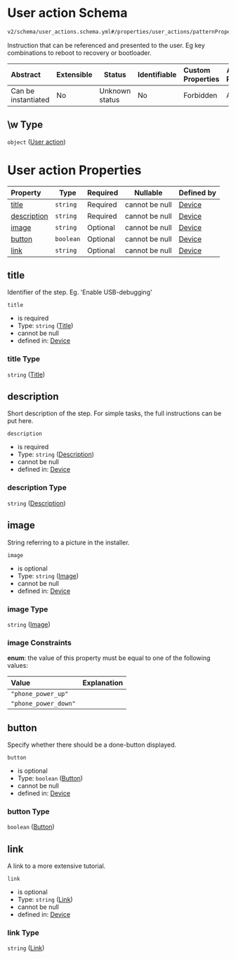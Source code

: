 # User action Schema

```txt
v2/schema/user_actions.schema.yml#/properties/user_actions/patternProperties/\w
```

Instruction that can be referenced and presented to the user. Eg key combinations to reboot to recovery or bootloader.


| Abstract            | Extensible | Status         | Identifiable | Custom Properties | Additional Properties | Access Restrictions | Defined In                                                           |
| :------------------ | ---------- | -------------- | ------------ | :---------------- | --------------------- | ------------------- | -------------------------------------------------------------------- |
| Can be instantiated | No         | Unknown status | No           | Forbidden         | Allowed               | none                | [device.schema.json\*](../device.schema.json "open original schema") |

## \\w Type

`object` ([User action](device-properties-user-actions-patternproperties-user-action.md))

# User action Properties

| Property                    | Type      | Required | Nullable       | Defined by                                                                                                                                                                                                 |
| :-------------------------- | --------- | -------- | -------------- | :--------------------------------------------------------------------------------------------------------------------------------------------------------------------------------------------------------- |
| [title](#title)             | `string`  | Required | cannot be null | [Device](device-properties-user-actions-patternproperties-user-action-properties-title.md "v2/schema/user_actions.schema.yml#/properties/user_actions/patternProperties/\\w/properties/title")             |
| [description](#description) | `string`  | Required | cannot be null | [Device](device-properties-user-actions-patternproperties-user-action-properties-description.md "v2/schema/user_actions.schema.yml#/properties/user_actions/patternProperties/\\w/properties/description") |
| [image](#image)             | `string`  | Optional | cannot be null | [Device](device-properties-user-actions-patternproperties-user-action-properties-image.md "v2/schema/user_actions.schema.yml#/properties/user_actions/patternProperties/\\w/properties/image")             |
| [button](#button)           | `boolean` | Optional | cannot be null | [Device](device-properties-user-actions-patternproperties-user-action-properties-button.md "v2/schema/user_actions.schema.yml#/properties/user_actions/patternProperties/\\w/properties/button")           |
| [link](#link)               | `string`  | Optional | cannot be null | [Device](device-properties-user-actions-patternproperties-user-action-properties-link.md "v2/schema/user_actions.schema.yml#/properties/user_actions/patternProperties/\\w/properties/link")               |

## title

Identifier of the step. Eg. 'Enable USB-debugging'


`title`

-   is required
-   Type: `string` ([Title](device-properties-user-actions-patternproperties-user-action-properties-title.md))
-   cannot be null
-   defined in: [Device](device-properties-user-actions-patternproperties-user-action-properties-title.md "v2/schema/user_actions.schema.yml#/properties/user_actions/patternProperties/\\w/properties/title")

### title Type

`string` ([Title](device-properties-user-actions-patternproperties-user-action-properties-title.md))

## description

Short description of the step. For simple tasks, the full instructions can be put here.


`description`

-   is required
-   Type: `string` ([Description](device-properties-user-actions-patternproperties-user-action-properties-description.md))
-   cannot be null
-   defined in: [Device](device-properties-user-actions-patternproperties-user-action-properties-description.md "v2/schema/user_actions.schema.yml#/properties/user_actions/patternProperties/\\w/properties/description")

### description Type

`string` ([Description](device-properties-user-actions-patternproperties-user-action-properties-description.md))

## image

String referring to a picture in the installer.


`image`

-   is optional
-   Type: `string` ([Image](device-properties-user-actions-patternproperties-user-action-properties-image.md))
-   cannot be null
-   defined in: [Device](device-properties-user-actions-patternproperties-user-action-properties-image.md "v2/schema/user_actions.schema.yml#/properties/user_actions/patternProperties/\\w/properties/image")

### image Type

`string` ([Image](device-properties-user-actions-patternproperties-user-action-properties-image.md))

### image Constraints

**enum**: the value of this property must be equal to one of the following values:

| Value                | Explanation |
| :------------------- | ----------- |
| `"phone_power_up"`   |             |
| `"phone_power_down"` |             |

## button

Specify whether there should be a done-button displayed.


`button`

-   is optional
-   Type: `boolean` ([Button](device-properties-user-actions-patternproperties-user-action-properties-button.md))
-   cannot be null
-   defined in: [Device](device-properties-user-actions-patternproperties-user-action-properties-button.md "v2/schema/user_actions.schema.yml#/properties/user_actions/patternProperties/\\w/properties/button")

### button Type

`boolean` ([Button](device-properties-user-actions-patternproperties-user-action-properties-button.md))

## link

A link to a more extensive tutorial.


`link`

-   is optional
-   Type: `string` ([Link](device-properties-user-actions-patternproperties-user-action-properties-link.md))
-   cannot be null
-   defined in: [Device](device-properties-user-actions-patternproperties-user-action-properties-link.md "v2/schema/user_actions.schema.yml#/properties/user_actions/patternProperties/\\w/properties/link")

### link Type

`string` ([Link](device-properties-user-actions-patternproperties-user-action-properties-link.md))
